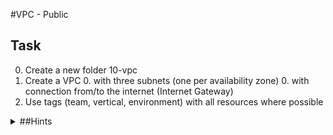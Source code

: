 #VPC - Public


## Task
0. Create a new folder 10-vpc
0. Create a VPC 
    0. with three subnets (one per availability zone)
    0. with connection from/to the internet (Internet Gateway)
0. Use tags (team, vertical, environment) with all resources where possible

<details>
    <summary>##Hints</summary>
    0. You need 10 resources
    0. Resources: aws_vpc, aws_internet_gateway, aws_subnet, aws_route_table, aws_route, aws_route_table_association
</details>